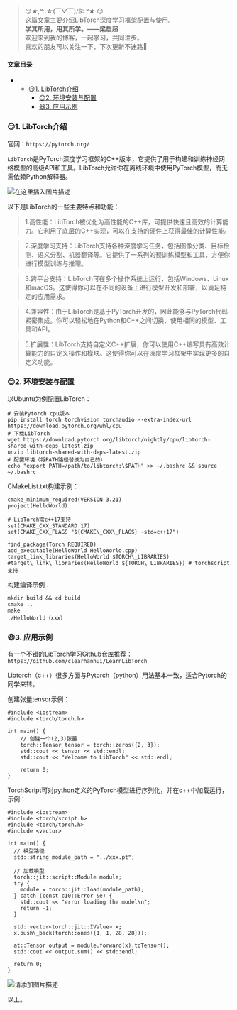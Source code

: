 







> 
> 😏*★,°*:.☆(￣▽￣)/$:*.°★* 😏  
>  这篇文章主要介绍LibTorch深度学习框架配置与使用。  
>  **学其所用，用其所学。——梁启超**  
>  欢迎来到我的博客，一起学习，共同进步。  
>  喜欢的朋友可以关注一下，下次更新不迷路🥞
> 
> 
> 




#### 文章目录


* + [:smirk:1. LibTorch介绍](#smirk1_LibTorch_7)
	+ [:blush:2. 环境安装与配置](#blush2__25)
	+ [:satisfied:3. 应用示例](#satisfied3__61)




### 😏1. LibTorch介绍


官网：`https://pytorch.org/`


`LibTorch`是PyTorch深度学习框架的C++版本，它提供了用于构建和训练神经网络模型的高级API和工具。LibTorch允许你在离线环境中使用PyTorch模型，而无需依赖Python解释器。


![在这里插入图片描述](https://img-blog.csdnimg.cn/5038bc2e716c48a6893b8c9653373e39.png)


以下是LibTorch的一些主要特点和功能：



> 
> 1.高性能：LibTorch被优化为高性能的C++库，可提供快速且高效的计算能力。它利用了底层的C++实现，可以在支持的硬件上获得最佳的计算性能。
> 
> 
> 



> 
> 2.深度学习支持：LibTorch支持各种深度学习任务，包括图像分类、目标检测、语义分割、机器翻译等。它提供了一系列的预训练模型和工具，方便你进行模型训练与推理。
> 
> 
> 



> 
> 3.跨平台支持：LibTorch可在多个操作系统上运行，包括Windows、Linux和macOS。这使得你可以在不同的设备上进行模型开发和部署，以满足特定的应用需求。
> 
> 
> 



> 
> 4.兼容性：由于LibTorch是基于PyTorch开发的，因此能够与PyTorch代码紧密集成。你可以轻松地在Python和C++之间切换，使用相同的模型、工具和API。
> 
> 
> 



> 
> 5.扩展性：LibTorch支持自定义C++扩展，你可以使用C++编写具有高效计算能力的自定义操作和模块。这使得你可以在深度学习框架中实现更多的自定义功能。
> 
> 
> 


### 😊2. 环境安装与配置


以Ubuntu为例配置LibTorch：



```
# 安装Pytorch cpu版本
pip install torch torchvision torchaudio --extra-index-url https://download.pytorch.org/whl/cpu
# 下载LibTorch
wget https://download.pytorch.org/libtorch/nightly/cpu/libtorch-shared-with-deps-latest.zip
unzip libtorch-shared-with-deps-latest.zip
# 配置环境（将PATH路径替换为自己的）
echo "export PATH=/path/to/libtorch:\$PATH" >> ~/.bashrc && source ~/.bashrc

```

CMakeList.txt构建示例：



```
cmake_minimum_required(VERSION 3.21)
project(HelloWorld)

# LibTorch需c++17支持
set(CMAKE_CXX_STANDARD 17)
set(CMAKE_CXX_FLAGS "${CMAKE\_CXX\_FLAGS} -std=c++17")

find_package(Torch REQUIRED)
add_executable(HelloWorld HelloWorld.cpp)
target_link_libraries(HelloWorld $TORCH\_LIBRARIES)
#target\_link\_libraries(HelloWorld ${TORCH\_LIBRARIES}) # torchscript支持

```

构建编译示例：



```
mkdir build && cd build
cmake .. 
make
./HelloWorld（xxx）

```

### 😆3. 应用示例


有一个不错的LibTorch学习Github仓库推荐：`https://github.com/clearhanhui/LearnLibTorch`


Libtorch（c++）很多方面与Pytorch（python）用法基本一致，适合Pytorch的同学来转。


创建张量tensor示例：



```
#include <iostream>
#include <torch/torch.h>

int main() {
    // 创建一个(2,3)张量
    torch::Tensor tensor = torch::zeros({2, 3});
    std::cout << tensor << std::endl;
    std::cout << "Welcome to LibTorch" << std::endl;
    
    return 0;
}

```

TorchScript可对python定义的PyTorch模型进行序列化，并在c++中加载运行，示例：



```
#include <iostream>
#include <torch/script.h>
#include <torch/torch.h>
#include <vector>

int main() {
  // 模型路径
  std::string module_path = "../xxx.pt";

  // 加载模型
  torch::jit::script::Module module;
  try {
    module = torch::jit::load(module_path);
  } catch (const c10::Error &e) {
    std::cout << "error loading the model\n";
    return -1;
  }

  std::vector<torch::jit::IValue> x;
  x.push\_back(torch::ones({1, 1, 28, 28}));

  at::Tensor output = module.forward(x).toTensor();
  std::cout << output.sum() << std::endl;

  return 0;
}

```

![请添加图片描述](https://img-blog.csdnimg.cn/5ea93bb657184b9eb8515cc76047c16a.png)


以上。





